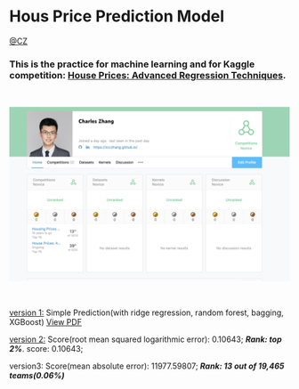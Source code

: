 # Hous Price Prediction Model

[@CZ](zcczhang.github.io)

### This is the practice for machine learning and for Kaggle competition: [House Prices: Advanced Regression Techniques](https://www.kaggle.com/c/house-prices-advanced-regression-techniques).

<br>

![](https://raw.githubusercontent.com/zcczhang/House_Price_Prediction_Model/master/output/rank.png)

<br>

[version 1:]() 
Simple Prediction(with ridge regression, random forest, bagging, XGBoost) [View PDF](https://zcczhang.github.io/files/House_Price_Prediction_v1.pdf)


[version 2:](https://github.com/zcczhang/House_Price_Prediction_Model/blob/master/house_price_prediction_v2.ipynb) Score(root mean squared logarithmic error): 0.10643; ***Rank: top 2%***. score: 0.10643;  


version3: Score(mean absolute error): 11977.59807; ***Rank: 13 out of 19,465 teams(0.06%)***
